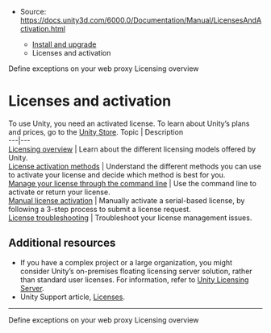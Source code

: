 * Source: https://docs.unity3d.com/6000.0/Documentation/Manual/LicensesAndActivation.html

  * [Install and upgrade](https://docs.unity3d.com/6000.0/Documentation/Manual/install-and-upgrade.html)
  * Licenses and activation


[](https://docs.unity3d.com/6000.0/Documentation/Manual/ent-proxy-exception-list.html)
Define exceptions on your web proxy
[](https://docs.unity3d.com/6000.0/Documentation/Manual/LicenseOverview.html)
Licensing overview
# Licenses and activation
To use Unity, you need an activated license. To learn about Unity’s plans and prices, go to the [Unity Store](https://store.unity.com/).
Topic | Description  
---|---  
[Licensing overview](https://docs.unity3d.com/6000.0/Documentation/Manual/LicenseOverview.html) | Learn about the different licensing models offered by Unity.  
[License activation methods](https://docs.unity3d.com/6000.0/Documentation/Manual/LicenseActivationMethods.html) | Understand the different methods you can use to activate your license and decide which method is best for you.  
[Manage your license through the command line](https://docs.unity3d.com/6000.0/Documentation/Manual/ManagingYourUnityLicense.html) | Use the command line to activate or return your license.  
[Manual license activation](https://docs.unity3d.com/6000.0/Documentation/Manual/ManualActivationGuide.html) | Manually activate a serial-based license, by following a 3-step process to submit a license request.  
[License troubleshooting](https://docs.unity3d.com/6000.0/Documentation/Manual/ActivationFAQ.html) | Troubleshoot your license management issues.  
## Additional resources
  * If you have a complex project or a large organization, you might consider Unity’s on-premises floating licensing server solution, rather than standard user licenses. For information, refer to [Unity Licensing Server](https://docs.unity3d.com/licensing/manual/index.html).
  * Unity Support article, [Licenses](https://support.unity.com/hc/categories/201268913-Licenses).


* * *
[](https://docs.unity3d.com/6000.0/Documentation/Manual/ent-proxy-exception-list.html)
Define exceptions on your web proxy
[](https://docs.unity3d.com/6000.0/Documentation/Manual/LicenseOverview.html)
Licensing overview
